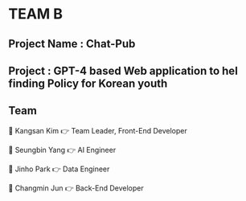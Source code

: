 # TEAM B

## Project Name : Chat-Pub

## Project : GPT-4 based Web application to hel finding Policy for Korean youth 


## Team 
👋 Kangsan Kim 
    👉 Team Leader, Front-End Developer

👋 Seungbin Yang
    👉 AI Engineer

👋 Jinho Park
    👉 Data Engineer

👋 Changmin Jun
    👉 Back-End Developer
